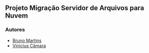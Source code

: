 ## Projeto Migração Servidor de Arquivos para Nuvem




### Autores
- [Bruno Martins](https://github.com/Brunomrss)
- [Vinicius Câmara](https://github.com/VinicinCamara)
